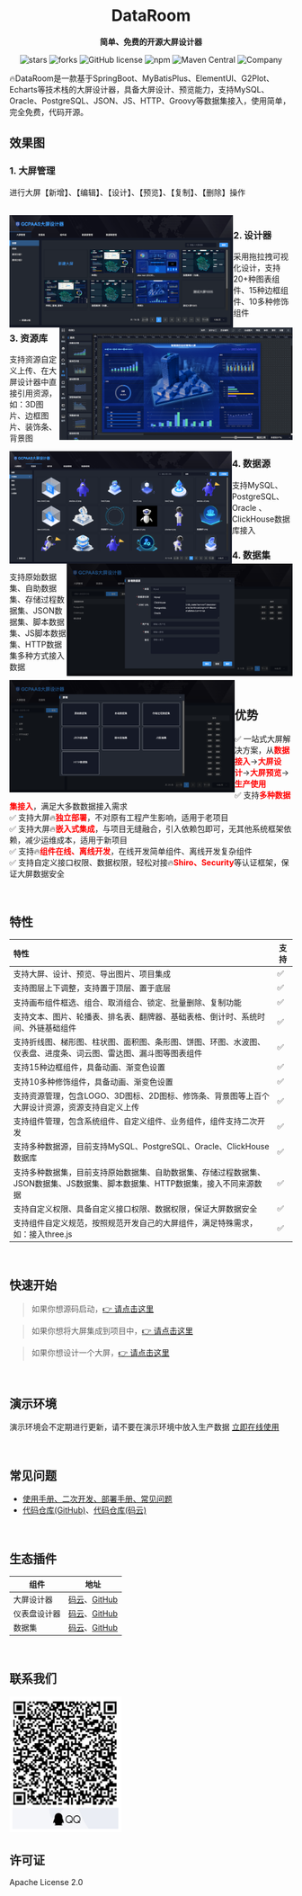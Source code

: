 <div align="center">
  <h1>DataRoom</h1>
  <strong>简单、免费的开源大屏设计器</strong>
</div>

<p align="center">
    <img alt="stars" src="https://gitee.com/gcpaas/DataRoom/badge/star.svg?theme=dark">
    <img alt="forks" src="https://gitee.com/gcpaas/DataRoom/badge/fork.svg?theme=dark">
    <img alt="GitHub license" src="https://img.shields.io/badge/license-Apache%20License%202.0-blue.svg">
    <img alt="npm" src="https://img.shields.io/npm/v/@gcpaas/data-room-ui">
    <img alt="Maven Central" src="https://img.shields.io/maven-central/v/com.gccloud/dataroom-core">
    <img alt="Company" src="https://img.shields.io/badge/Author-科大国创云网科技有限公司-blue.svg">
</p>

🔥DataRoom是一款基于SpringBoot、MyBatisPlus、ElementUI、G2Plot、Echarts等技术栈的大屏设计器，具备大屏设计、预览能力，支持MySQL、Oracle、PostgreSQL、JSON、JS、HTTP、Groovy等数据集接入，使用简单，完全免费，代码开源。

## 效果图

### 1. 大屏管理

进行大屏【新增】、【编辑】、【设计】、【预览】、【复制】、【删除】操作

<br>

<img align="left" src="./doc/images/大屏管理.png" height="200">

### 2. 设计器

采用拖拉拽可视化设计，支持20+种图表组件、15种边框组件、10多种修饰组件

<img  align="right" src="./doc/images/设计器.png" height="200">

### 3. 资源库

支持资源自定义上传、在大屏设计器中直接引用资源，如：3D图片、边框图片、装饰条、背景图

<img alt="logo" src="./doc/images/资源库.png" align="left"  height="200">



### 4. 数据源

支持MySQL、PostgreSQL、Oracle 、ClickHouse数据库接入

<img alt="logo" src="./doc/images/数据源.png" align="right"  height="200">

### 4. 数据集

支持原始数据集、自助数据集、存储过程数据集、JSON数据集、脚本数据集、JS脚本数据集、HTTP数据集多种方式接入数据

<img alt="logo" src="./doc/images/数据集.png" align="left"  height="200">

<br/>

## 优势

✅ 一站式大屏解决方案，从<span style='color:red'>**数据接入**</span>-><span style='color:red'>**大屏设计**</span>-><span style='color:red'>**大屏预览**</span>-><span style='color:red'>**生产使用**</span><br/>
✅ 支持<span style='color:red'>**多种数据集接入**</span>，满足大多数数据接入需求<br/>
✅ 支持大屏🔥<span style='color:red'>**独立部署**</span>，不对原有工程产生影响，适用于老项目<br/>
✅ 支持大屏🔥<span style='color:red'>**嵌入式集成**</span>，与项目无缝融合，引入依赖包即可，无其他系统框架依赖，减少运维成本，适用于新项目<br/>
✅ 支持🔥<span style='color:red'>**组件在线、离线开发**</span>，在线开发简单组件、离线开发复杂组件<br/>
✅ 支持自定义接口权限、数据权限，轻松对接🔥<span style='color:red'>**Shiro、Security**</span>等认证框架，保证大屏数据安全<br/>

<br/>

## 特性

| 特性                                                         | 支持 |
| :----------------------------------------------------------- | ---- |
| 支持大屏、设计、预览、导出图片、项目集成                     | ✅          |
| 支持图层上下调整，支持置于顶层、置于底层                     | ✅    |
| 支持画布组件框选、组合、取消组合、锁定、批量删除、复制功能   | ✅    |
| 支持文本、图片、轮播表、排名表、翻牌器、基础表格、倒计时、系统时间、外链基础组件 | ✅    |
| 支持折线图、梯形图、柱状图、面积图、条形图、饼图、环图、水波图、仪表盘、进度条、词云图、雷达图、漏斗图等图表组件 | ✅    |
| 支持15种边框组件，具备动画、渐变色设置                       | ✅    |
| 支持10多种修饰组件，具备动画、渐变色设置                     | ✅    |
| 支持资源管理，包含LOGO、3D图标、2D图标、修饰条、背景图等上百个大屏设计资源，资源支持自定义上传 | ✅    |
| 支持组件管理，包含系统组件、自定义组件、业务组件，组件支持二次开发 | ✅    |
| 支持多种数据源，目前支持MySQL、PostgreSQL、Oracle、ClickHouse数据库 | ✅    |
| 支持多种数据集，目前支持原始数据集、自助数据集、存储过程数据集、JSON数据集、JS数据集、脚本数据集、HTTP数据集，接入不同来源数据 | ✅    |
| 支持自定义权限、具备自定义接口权限、数据权限，保证大屏数据安全 | ✅    |
| 支持组件自定义规范，按照规范开发自己的大屏组件，满足特殊需求，如：接入three.js | ✅    |

<br/>

## 快速开始

> 如果你想源码启动，[👉 请点击这里](https://www.yuque.com/chuinixiongkou/bigscreen/ofy1bqhqgua1fu0f)

> 如果你想将大屏集成到项目中，[👉 请点击这里](https://www.yuque.com/chuinixiongkou/bigscreen/ofy1bqhqgua1fu0f)

> 如果你想设计一个大屏，[👉 请点击这里](https://www.yuque.com/chuinixiongkou/bigscreen/ofy1bqhqgua1fu0f)

<br/>

## 演示环境

演示环境会不定期进行更新，请不要在演示环境中放入生产数据 <a href="http://gcpaas.gccloud.com/bigScreen" target="_blank">立即在线使用</a>

<br/>

## 常见问题

* [使用手册、二次开发、部署手册、常见问题](https://www.yuque.com/chuinixiongkou/bigscreen/index)
* [代码仓库(GitHub)](https://github.com/gcpaas/DataRoom)、[代码仓库(码云)](https://gitee.com/gcpaas/DataRoom)

<br/>

## 生态插件

| 组件         | 地址                                                         |
| ------------ | ------------------------------------------------------------ |
| 大屏设计器   | [码云](https://gitee.com/gcpaas/DataRoom)、[GitHub](https://github.com/gcpaas/DataRoom) |
| 仪表盘设计器 | [码云](https://gitee.com/gcpaas/DashBoard)、[GitHub](https://github.com/gcpaas/DashBoard) |
| 数据集       | [码云](https://gitee.com/gcpaas/dataset)、[GitHub](https://github.com/gcpaas/dataset) |

<br/>


## 联系我们

<p>
    <img alt="logo" width="200" src="./doc/images/qq.png">
</p>


## 许可证

Apache License 2.0